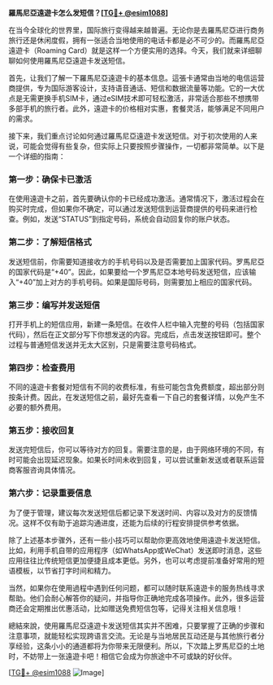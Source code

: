 **羅馬尼亞遠遊卡怎么发短信？[[TG💪+ @esim1088](https://t.me/s/esim1088)]**

在当今全球化的世界里，国际旅行变得越来越普遍。无论你是去羅馬尼亞进行商务旅行还是休闲度假，拥有一张适合当地使用的电话卡都是必不可少的。而羅馬尼亞遠遊卡（Roaming Card）就是这样一个方便实用的选择。今天，我们就来详细聊聊如何使用羅馬尼亞遠遊卡发送短信。

首先，让我们了解一下羅馬尼亞遠遊卡的基本信息。這張卡通常由当地的电信运营商提供，专为国际游客设计，支持语音通话、短信和数据流量等功能。它的一大优点是无需更换手机SIM卡，通过eSIM技术即可轻松激活，非常适合那些不想携带多部手机的旅行者。此外，遠遊卡的价格相对实惠，套餐灵活，能够满足不同用户的需求。

接下来，我们重点讨论如何通过羅馬尼亞遠遊卡发送短信。对于初次使用的人来说，可能会觉得有些复杂，但实际上只要按照步骤操作，一切都非常简单。以下是一个详细的指南：

### **第一步：确保卡已激活**
在使用遠遊卡之前，首先要确认你的卡已经成功激活。通常情况下，激活过程会在购买时完成，但如果你不确定，可以通过发送短信到运营商提供的号码来进行检查。例如，发送“STATUS”到指定号码，系统会自动回复你的账户状态。

### **第二步：了解短信格式**
发送短信前，你需要知道接收方的手机号码以及是否需要加上国家代码。罗馬尼亞的国家代码是“+40”。因此，如果要给一个罗馬尼亞本地号码发送短信，应该输入“+40”加上对方的手机号码。如果是国际号码，则需要加上相应的国家代码。

### **第三步：编写并发送短信**
打开手机上的短信应用，新建一条短信。在收件人栏中输入完整的号码（包括国家代码），然后在正文部分写下你想发送的内容。完成后，点击发送按钮即可。整个过程与普通短信发送并无太大区别，只是需要注意号码格式。

### **第四步：检查费用**
不同的遠遊卡套餐对短信有不同的收费标准，有些可能包含免费额度，超出部分则按条计费。因此，在发送短信之前，最好先查看一下自己的套餐详情，以免产生不必要的额外费用。

### **第五步：接收回复**
发送完短信后，你可以等待对方的回复。需要注意的是，由于网络环境的不同，有时可能会出现延迟现象。如果长时间未收到回复，可以尝试重新发送或者联系运营商客服咨询具体情况。

### **第六步：记录重要信息**
为了便于管理，建议每次发送短信后都记录下发送时间、内容以及对方的反馈情况。这样不仅有助于追踪沟通进度，还能为后续的行程安排提供参考依据。

除了上述基本步骤外，还有一些小技巧可以帮助你更高效地使用遠遊卡发送短信。比如，利用手机自带的应用程序（如WhatsApp或WeChat）发送即时消息，这些应用往往比传统短信更加便捷且成本更低。另外，也可以考虑提前准备好常用的短语模板，以节省打字时间和精力。

当然，如果你在使用過程中遇到任何问题，都可以随时联系遠遊卡的服务热线寻求帮助。他们会耐心解答你的疑问，并指导你正确地完成各项操作。此外，很多运营商还会定期推出优惠活动，比如赠送免费短信包等，记得关注相关信息哦！

總結來說，使用羅馬尼亞遠遊卡发送短信其实并不困难，只要掌握了正确的步骤和注意事项，就能轻松实现跨语言交流。无论是与当地居民互动还是与其他旅行者分享经验，这条小小的通道都将为你带来无限便利。所以，下次踏上罗馬尼亞的土地时，不妨带上一张遠遊卡吧！相信它会成为你旅途中不可或缺的好伙伴。

[[TG💪+ @esim1088](https://t.me/s/esim1088) ![Image](https://i.postimg.cc/4NQfJmqS/Snipaste-2025-05-13-00-14-12.png)]